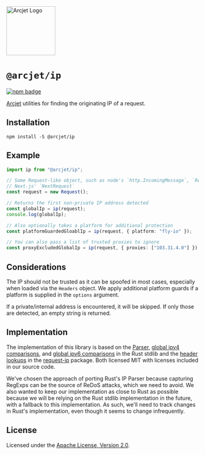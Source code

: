 <a href="https://arcjet.com" target="_arcjet-home">
  <picture>
    <source media="(prefers-color-scheme: dark)" srcset="https://arcjet.com/logo/arcjet-dark-lockup-voyage-horizontal.svg">
    <img src="https://arcjet.com/logo/arcjet-light-lockup-voyage-horizontal.svg" alt="Arcjet Logo" height="128" width="auto">
  </picture>
</a>

# `@arcjet/ip`

<p>
  <a href="https://www.npmjs.com/package/@arcjet/ip">
    <picture>
      <source media="(prefers-color-scheme: dark)" srcset="https://img.shields.io/npm/v/%40arcjet%2Fip?style=flat-square&label=%E2%9C%A6Aj&labelColor=000000&color=5C5866">
      <img alt="npm badge" src="https://img.shields.io/npm/v/%40arcjet%2Fip?style=flat-square&label=%E2%9C%A6Aj&labelColor=ECE6F0&color=ECE6F0">
    </picture>
  </a>
</p>

[Arcjet][arcjet] utilities for finding the originating IP of a request.

## Installation

```shell
npm install -S @arcjet/ip
```

## Example

```ts
import ip from "@arcjet/ip";

// Some Request-like object, such as node's `http.IncomingMessage`, `Request` or
// Next.js' `NextRequest`
const request = new Request();

// Returns the first non-private IP address detected
const globalIp = ip(request);
console.log(globalIp);

// Also optionally takes a platform for additional protection
const platformGuardedGloablIp = ip(request, { platform: "fly-io" });

// You can also pass a list of trusted proxies to ignore
const proxyExcludedGlobalIp = ip(request, { proxies: ["103.31.4.0"] });
```

## Considerations

The IP should not be trusted as it can be spoofed in most cases, especially when
loaded via the `Headers` object. We apply additional platform guards if a
platform is supplied in the `options` argument.

If a private/internal address is encountered, it will be skipped. If only those
are detected, an empty string is returned.

## Implementation

The implementation of this library is based on the [Parser][rust-parser],
[global ipv4 comparisons][rust-global-ipv4], and
[global ipv6 comparisons][rust-global-ipv6] in the Rust stdlib and the [header
lookups][request-ip-headers] in the [request-ip] package. Both licensed MIT with
licenses included in our source code.

We've chosen the approach of porting Rust's IP Parser because capturing RegExps
can be the source of ReDoS attacks, which we need to avoid. We also wanted to
keep our implementation as close to Rust as possible because we will be relying
on the Rust stdlib implementation in the future, with a fallback to this
implementation. As such, we'll need to track changes in Rust's implementation,
even though it seems to change infrequently.

## License

Licensed under the [Apache License, Version 2.0][apache-license].

[arcjet]: https://arcjet.com
[rust-parser]: https://github.com/rust-lang/rust/blob/07921b50ba6dcb5b2984a1dba039a38d85bffba2/library/core/src/net/parser.rs#L34
[rust-global-ipv4]: https://github.com/rust-lang/rust/blob/87e1447aadaa2899ff6ccabe1fa669eb50fb60a1/library/core/src/net/ip_addr.rs#L749
[rust-global-ipv6]: https://github.com/rust-lang/rust/blob/87e1447aadaa2899ff6ccabe1fa669eb50fb60a1/library/core/src/net/ip_addr.rs#L1453
[request-ip-headers]: https://github.com/pbojinov/request-ip/blob/e1d0f4b89edf26c77cf62b5ef662ba1a0bd1c9fd/src/index.js#L55
[request-ip]: https://github.com/pbojinov/request-ip/tree/e1d0f4b89edf26c77cf62b5ef662ba1a0bd1c9fd
[apache-license]: http://www.apache.org/licenses/LICENSE-2.0
